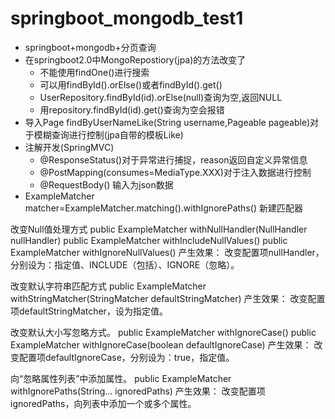 # springboot_mongodb_test1
- springboot+mongodb+分页查询
- 在springboot2.0中MongoRepostiory(jpa)的方法改变了
   - 不能使用findOne()进行搜索
   - 可以用findById().orElse()或者findById().get()
   - UserRepository.findById(id).orElse(null)查询为空,返回NULL
   - 用repository.findById(id).get()查询为空会报错
- 导入Page<User> findByUserNameLike(String username,Pageable pageable)对于模糊查询进行控制(jpa自带的模板Like)
- 注解开发(SpringMVC)
   - @ResponseStatus()对于异常进行捕捉，reason返回自定义异常信息
   - @PostMapping(consumes=MediaType.XXX)对于注入数据进行控制
   - @RequestBody() 输入为json数据
- ExampleMatcher matcher=ExampleMatcher.matching().withIgnorePaths() 新建匹配器
   
改变Null值处理方式
public ExampleMatcher withNullHandler(NullHandler nullHandler)
public ExampleMatcher withIncludeNullValues()
public ExampleMatcher withIgnoreNullValues()
产生效果：
改变配置项nullHandler，分别设为：指定值、INCLUDE（包括）、IGNORE（忽略）。

改变默认字符串匹配方式
public ExampleMatcher withStringMatcher(StringMatcher defaultStringMatcher)
产生效果：
改变配置项defaultStringMatcher，设为指定值。

 
改变默认大小写忽略方式。
public ExampleMatcher withIgnoreCase()
public ExampleMatcher withIgnoreCase(boolean defaultIgnoreCase)
产生效果：
改变配置项defaultIgnoreCase，分别设为：true，指定值。

 

向“忽略属性列表”中添加属性。
public ExampleMatcher withIgnorePaths(String... ignoredPaths)
产生效果：
改变配置项ignoredPaths，向列表中添加一个或多个属性。
